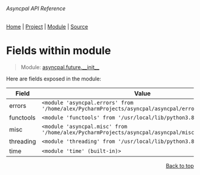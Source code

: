 ###### Asyncpal API Reference
[Home](/docs/api/README.md) | [Project](/README.md) | [Module](/docs/api/modules/asyncpal/future/__init__/README.md) | [Source](/asyncpal/future/__init__.py)

# Fields within module
> Module: [asyncpal.future.\_\_init\_\_](/docs/api/modules/asyncpal/future/__init__/README.md)

Here are fields exposed in the module:

| Field | Value |
| --- | --- |
| errors | `<module 'asyncpal.errors' from '/home/alex/PycharmProjects/asyncpal/asyncpal/errors/__init__.py'>` |
| functools | `<module 'functools' from '/usr/local/lib/python3.8/functools.py'>` |
| misc | `<module 'asyncpal.misc' from '/home/alex/PycharmProjects/asyncpal/asyncpal/misc/__init__.py'>` |
| threading | `<module 'threading' from '/usr/local/lib/python3.8/threading.py'>` |
| time | `<module 'time' (built-in)>` |

<p align="right"><a href="#asyncpal-api-reference">Back to top</a></p>
